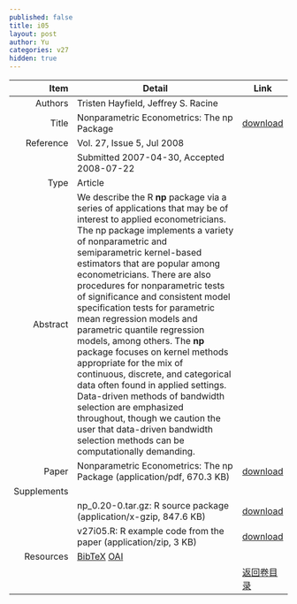 ```yaml
---
published: false
title: i05
layout: post
author: Yu
categories: v27
hidden: true
---
```


| Item | Detail | Link |
|---:|---|---|
| Authors | Tristen Hayfield, Jeffrey S. Racine| |
| Title |Nonparametric Econometrics: The np Package | [download](http://www.jstatsoft.org/v27/i05/paper) |
| Reference |Vol. 27, Issue 5, Jul 2008 | |
| | Submitted 2007-04-30, Accepted 2008-07-22| | 
| Type | Article| |
| Abstract | We describe the R <b>np</b> package via a series of applications that may be of interest to applied econometricians. The np package implements a variety of nonparametric and semiparametric kernel-based estimators that are popular among econometricians. There are also procedures for nonparametric tests of significance and consistent model specification tests for parametric mean regression models and parametric quantile regression models, among others. The <b>np</b> package focuses on kernel methods appropriate for the mix of continuous, discrete, and categorical data often found in applied settings. Data-driven methods of bandwidth selection are emphasized throughout, though we caution the user that data-driven bandwidth selection methods can be computationally demanding.| |
| Paper | Nonparametric Econometrics: The np Package  (application/pdf, 670.3 KB)| [download](http://www.jstatsoft.org/v27/i05/paper) |
| Supplements | | |
| |np_0.20-0.tar.gz: R source package  (application/x-gzip, 847.6 KB)|  [download](http://www.jstatsoft.org/v27/i05/supp/1) |
| |v27i05.R: R example code from the paper  (application/zip, 3 KB)|  [download](http://www.jstatsoft.org/v27/i05/supp/2) |
| Resources | [BibTeX](http://www.jstatsoft.org/v27/i05/bibtex) [OAI](http://www.jstatsoft.org/oai?verb=GetRecord&identifier=oai.jstatsoft/v27/i05&prefix=oai_dc)| |
| |  | [返回卷目录]({{site.baseurl}}/volume/v27.html) |